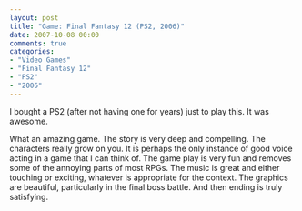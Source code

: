 ```yaml
---
layout: post
title: "Game: Final Fantasy 12 (PS2, 2006)"
date: 2007-10-08 00:00
comments: true
categories:
- "Video Games"
- "Final Fantasy 12"
- "PS2"
- "2006"
---
```


I bought a PS2 (after not having one for years) just to play
this. It was awesome.

What an amazing game. The story is very deep and compelling. The
characters really grow on you. It is perhaps the only instance of
good voice acting in a game that I can think of. The game play is
very fun and removes some of the annoying parts of most RPGs. The
music is great and either touching or exciting, whatever is
appropriate for the context. The graphics are beautiful,
particularly in the final boss battle. And then ending is truly
satisfying.
